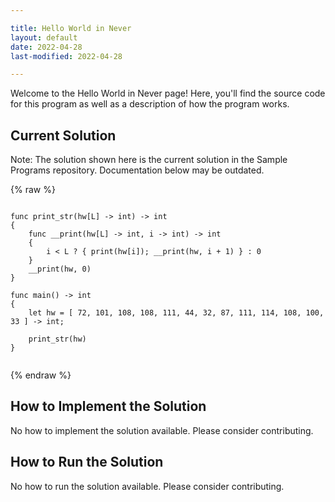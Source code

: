 ```yaml
---

title: Hello World in Never
layout: default
date: 2022-04-28
last-modified: 2022-04-28

---
```


Welcome to the Hello World in Never page! Here, you'll find the source code for this program as well as a description of how the program works.

## Current Solution

Note: The solution shown here is the current solution in the Sample Programs repository. Documentation below may be outdated.

{% raw %}

```Never

func print_str(hw[L] -> int) -> int
{
    func __print(hw[L] -> int, i -> int) -> int
    {
        i < L ? { print(hw[i]); __print(hw, i + 1) } : 0
    }
    __print(hw, 0)
}

func main() -> int
{
    let hw = [ 72, 101, 108, 108, 111, 44, 32, 87, 111, 114, 108, 100, 33 ] -> int;
    
    print_str(hw)
}


```

{% endraw %}

## How to Implement the Solution

No how to implement the solution available. Please consider contributing.

## How to Run the Solution

No how to run the solution available. Please consider contributing.